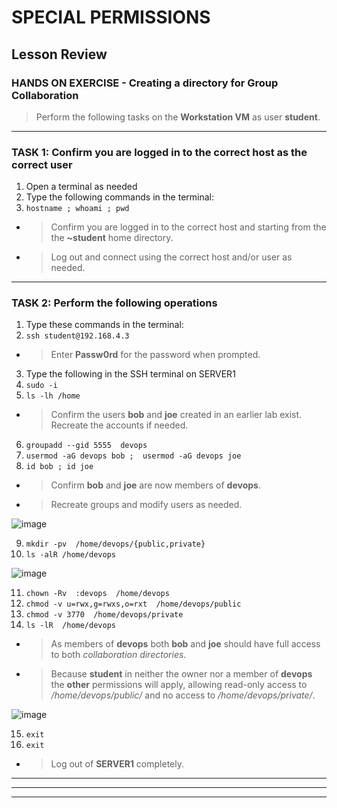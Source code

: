 # SPECIAL PERMISSIONS
## Lesson Review

### HANDS ON EXERCISE - Creating a directory for Group Collaboration

> Perform the following tasks on the **Workstation VM** as user **student**.

******
### TASK 1: Confirm you are logged in to the correct host as the correct user
1. Open a terminal as needed
2. Type the following commands in the terminal:
3. `hostname ; whoami ; pwd `
- > Confirm you are logged in to the correct host and starting from the the **~student** home directory.
- > Log out and connect using the correct host and/or user as needed.
******
### TASK 2: Perform the following operations
1. Type these commands in the terminal: 
2. `ssh student@192.168.4.3 `
- > Enter **Passw0rd** for the password when prompted.
3. Type the following in the SSH terminal on SERVER1
4. `sudo -i `
5. `ls -lh /home `
- > Confirm the users **bob** and **joe** created in an earlier lab exist.  Recreate the accounts if needed.
6. `groupadd --gid 5555  devops  `
7. `usermod -aG devops bob ;  usermod -aG devops joe `
8. `id bob ; id joe `
- > Confirm **bob** and **joe** are now members of **devops**.
- > Recreate groups and modify users as needed.

![image](https://user-images.githubusercontent.com/36435980/146272261-75695004-7c2e-4d87-8ed3-30eb0386ab86.png)

9. `mkdir -pv  /home/devops/{public,private} `
10. `ls -alR /home/devops `

![image](https://user-images.githubusercontent.com/36435980/146272853-69d57157-51cd-42d5-8652-26dc800174ae.png)

11. `chown -Rv  :devops  /home/devops  `
12. `chmod -v u=rwx,g=rwxs,o=rxt  /home/devops/public `
13. `chmod -v 3770  /home/devops/private `
14. `ls -lR  /home/devops  `
- > As members of **devops** both **bob** and **joe** should have full access to both *collaboration directories*.
- > Because **student** in neither the owner nor a member of **devops** the **other** permissions will apply, allowing read-only access to */home/devops/public/* and no access to */home/devops/private/*.

![image](https://user-images.githubusercontent.com/36435980/146273645-ded7afc6-dc30-4568-b5ee-d2201d2a05ec.png)

15. `exit `
16. `exit `
- > Log out of **SERVER1** completely.

*****

*****

*****
